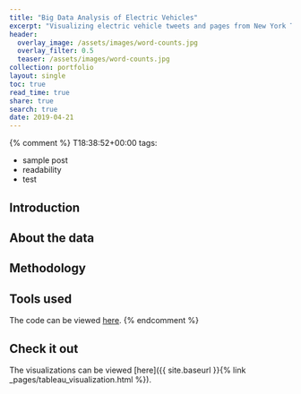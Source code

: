 ```yaml
---
title: "Big Data Analysis of Electric Vehicles"
excerpt: "Visualizing electric vehicle tweets and pages from New York Times and Common Crawl using Tableau, with the help of Hadoop"
header:
  overlay_image: /assets/images/word-counts.jpg
  overlay_filter: 0.5
  teaser: /assets/images/word-counts.jpg
collection: portfolio
layout: single
toc: true
read_time: true
share: true
search: true
date: 2019-04-21
---
```

{% comment %}
T18:38:52+00:00
tags: 
  - sample post
  - readability
  - test


## Introduction


## About the data


## Methodology

## Tools used
The code can be viewed [here](https://github.com/falcon97/electric-vehicle-data-analysis).
{% endcomment %}

## Check it out
The visualizations can be viewed [here]({{ site.baseurl }}{% link _pages/tableau_visualization.html %}).

